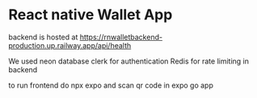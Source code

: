 # React native Wallet App

backend is hosted at https://rnwalletbackend-production.up.railway.app/api/health

We used neon database 
clerk for authentication
Redis for rate limiting in backend

to run frontend do npx expo and scan qr code in expo go app

